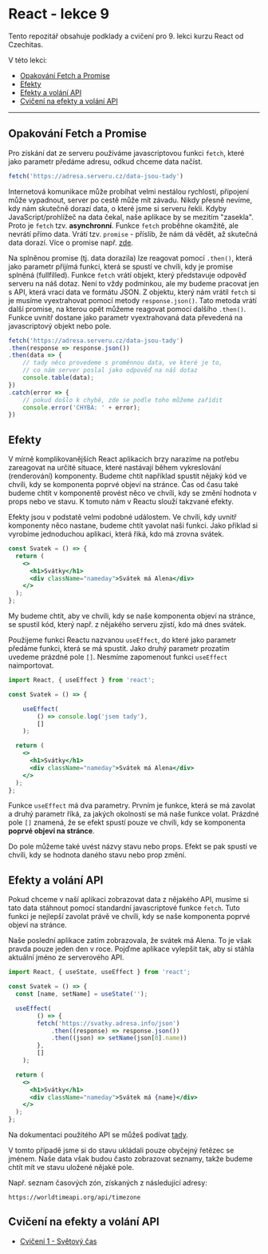 # React - lekce 9

Tento repozitář obsahuje podklady a cvičení pro 9. lekci kurzu React od Czechitas.

V této lekci:
- [Opakování Fetch a Promise](#opakování-fetch-a-promise)
- [Efekty](#efekty)
- [Efekty a volání API](#efekty-a-volání-api)
- [Cvičení na efekty a volání API](#cvičení-na-efekty-a-volání-api)

---

## Opakování Fetch a Promise

Pro získání dat ze serveru používáme javascriptovou funkci `fetch`, které jako parametr předáme adresu, odkud chceme data načíst.

```js
fetch('https://adresa.serveru.cz/data-jsou-tady')
```

Internetová komunikace může probíhat velmi nestálou rychlostí, připojení může vypadnout, server po cestě může mít závadu. Nikdy přesně nevíme, kdy nám skutečně dorazí data, o které jsme si serveru řekli. Kdyby JavaScript/prohlížeč na data čekal, naše aplikace by se mezitím "zasekla". Proto je `fetch` tzv. **asynchronní**. Funkce `fetch` proběhne okamžitě, ale nevrátí přímo data. Vrátí tzv. `promise` - příslib, že nám dá vědět, až skutečná data dorazí. Více o promise např. [zde](https://javascript.info/promise-basics).

Na splněnou promise (tj. data dorazila) lze reagovat pomocí `.then()`, která jako parametr přijímá funkci, která se spustí ve chvíli, kdy je promise splněná (fullfilled). Funkce `fetch` vrátí objekt, který představuje odpověď serveru na náš dotaz. Není to vždy podmínkou, ale my budeme pracovat jen s API, která vrací data ve formátu JSON. Z objektu, který nám vrátil `fetch` si je musíme vyextrahovat pomocí metody `response.json()`. Tato metoda vrátí další promise, na kterou opět můžeme reagovat pomocí dalšího `.then()`. Funkce uvnitř dostane jako parametr vyextrahovaná data převedená na javascriptový objekt nebo pole.

```js
fetch('https://adresa.serveru.cz/data-jsou-tady')
.then(response => response.json())
.then(data => {
	// tady něco provedeme s proměnnou data, ve které je to,
	// co nám server poslal jako odpověď na náš dotaz
	console.table(data);
})
.catch(error => {
	// pokud došlo k chybě, zde se podle toho můžeme zařídit
	console.error('CHYBA: ' + error);
})
```

## Efekty

V mírně komplikovanějších React aplikacích brzy narazíme na potřebu zareagovat na určité situace, které nastávají během vykreslování (renderování) komponenty. Budeme chtít například spustit nějaký kód ve chvíli, kdy se komponenta poprvé objeví na stránce. Čas od času také budeme chtít v komponentě provést něco ve chvíli, kdy se změní hodnota v props nebo ve stavu. K tomuto nám v Reactu slouží takzvané efekty.

Efekty jsou v podstatě velmi podobné událostem. Ve chvíli, kdy uvnitř komponenty něco nastane, budeme chtít yavolat naši funkci. Jako příklad si vyrobíme jednoduchou aplikaci, která řiká, kdo má zrovna svátek.

```jsx
const Svatek = () => {
  return (
    <>
      <h1>Svátky</h1>
      <div className="nameday">Svátek má Alena</div>
    </>
  );
};
```

My budeme chtít, aby ve chvíli, kdy se naše komponenta objeví na stránce, se spustil kód, který např. z nějakého serveru zjistí, kdo má dnes svátek.

Použijeme funkci Reactu nazvanou `useEffect`, do které jako parametr předáme funkci, která se má spustit. Jako druhý parametr prozatím uvedeme prázdné pole `[]`. Nesmíme zapomenout funkci `useEffect` naimportovat.


```jsx
import React, { useEffect } from 'react';

const Svatek = () => {

	useEffect(
		() => console.log('jsem tady'),
		[]
	);

  return (
    <>
      <h1>Svátky</h1>
      <div className="nameday">Svátek má Alena</div>
    </>
  );
};
```
Funkce `useEffect` má dva parametry. Prvním je funkce, která se má zavolat a druhý parametr říká, za jakých okolností se má naše funkce volat. Prázdné pole `[]` znamená, že se efekt spustí pouze ve chvíli, kdy se komponenta **poprvé objeví na stránce**.

Do pole můžeme také uvést názvy stavu nebo props. Efekt se pak spustí ve chvíli, kdy se hodnota daného stavu nebo prop změní.

## Efekty a volání API

Pokud chceme v naší aplikaci zobrazovat data z nějakého API, musíme si tato data stáhnout pomocí standardní javascriptové funkce `fetch`. Tuto funkci je nejlepší zavolat právě ve chvíli, kdy se naše komponenta poprvé objeví na stránce.

Naše poslední aplikace zatím zobrazovala, že svátek má Alena. To je však pravda pouze jeden den v roce. Pojďme aplikace vylepšit tak, aby si stáhla aktuální jméno ze serverového API.

```jsx
import React, { useState, useEffect } from 'react';

const Svatek = () => {
  const [name, setName] = useState('');

  useEffect(
		() => {
    	fetch('https://svatky.adresa.info/json')
			.then((response) => response.json())
			.then((json) => setName(json[0].name))
		},
		[]
	);

  return (
    <>
      <h1>Svátky</h1>
      <div className="nameday">Svátek má {name}</div>
    </>
  );
};
```

Na dokumentaci použitého API se můžeš podívat [tady](https://svatky.adresa.info/).

V tomto případě jsme si do stavu ukládali pouze obyčejný řetězec se jménem. Naše data však budou často zobrazovat seznamy, takže budeme chtít mít ve stavu uložené nějaké pole.

Např. seznam časových zón, získaných z následující adresy:
```
https://worldtimeapi.org/api/timezone
```

## Cvičení na efekty a volání API

- [Cvičení 1 - Světový čas](./cviceni-01-svetovy-cas/README.md)
